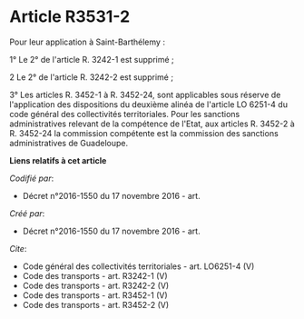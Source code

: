 # Article R3531-2

Pour leur application à Saint-Barthélemy : 

1° Le 2° de l'article R. 3242-1 est supprimé ; 

2 Le 2° de l'article R. 3242-2 est supprimé ; 

3° Les articles R. 3452-1 à R. 3452-24, sont applicables sous réserve de l'application des dispositions du deuxième alinéa de
l'article LO 6251-4 du code général des collectivités territoriales. Pour les sanctions administratives relevant de la
compétence de l'Etat, aux articles R. 3452-2 à R. 3452-24 la commission compétente est la commission des sanctions
administratives de Guadeloupe.

**Liens relatifs à cet article**

_Codifié par_:

  - Décret n°2016-1550 du 17 novembre 2016 - art.

_Créé par_:

  - Décret n°2016-1550 du 17 novembre 2016 - art.

_Cite_:

  - Code général des collectivités territoriales - art. LO6251-4 (V)
  - Code des transports - art. R3242-1 (V)
  - Code des transports - art. R3242-2 (V)
  - Code des transports - art. R3452-1 (V)
  - Code des transports - art. R3452-2 (V)
